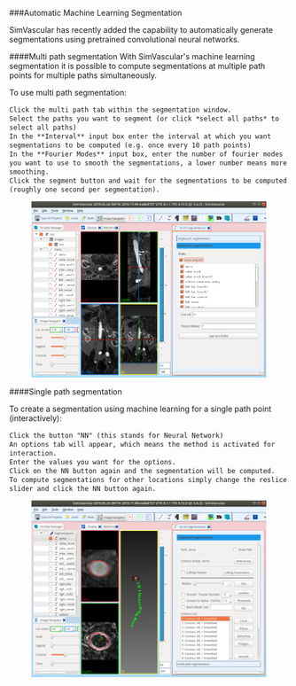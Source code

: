 ###Automatic Machine Learning Segmentation

SimVascular has recently added the capability to automatically generate segmentations using pretrained convolutional neural networks.

####Multi path segmentation
With SimVascular's machine learning segmentation it is possible to compute segmentations at multiple path points for multiple paths simultaneously.

To use multi path segmentation:

	Click the multi path tab within the segmentation window.
	Select the paths you want to segment (or click *select all paths* to select all paths)
	In the **Interval** input box enter the interval at which you want segmentations to be computed (e.g. once every 10 path points)
	In the **Fourier Modes** input box, enter the number of fourier modes you want to use to smooth the segmentations, a lower number means more smoothing.
	Click the segment button and wait for the segmentations to be computed (roughly one second per segmentation).

<figure>
  <img class="svImg svImgXl"  src="documentation/modeling/imgs/segmentation/ml_multi.png">
  <figcaption class="svCaption" ></figcaption>
</figure>

####Single path segmentation

To create a segmentation using machine learning for a single path point (interactively):

	Click the button "NN" (this stands for Neural Network)
	An options tab will appear, which means the method is activated for interaction.
	Enter the values you want for the options.
	Click on the NN button again and the segmentation will be computed.
	To compute segmentations for other locations simply change the reslice slider and click the NN button again.

<figure>
  <img class="svImg svImgXl"  src="documentation/modeling/imgs/segmentation/ml_single.png">
  <figcaption class="svCaption" ></figcaption>
</figure>

